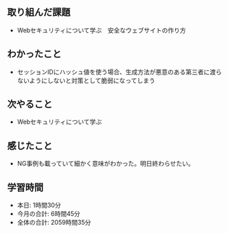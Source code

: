 ## 取り組んだ課題
- Webセキュリティについて学ぶ　安全なウェブサイトの作り方
## わかったこと
- セッションIDにハッシュ値を使う場合、生成方法が悪意のある第三者に渡らないようにしないと対策として脆弱になってしまう
## 次やること
- Webセキュリティについて学ぶ
## 感じたこと
- NG事例も載っていて細かく意味がわかった。明日終わらせたい。
## 学習時間
- 本日: 1時間30分
- 今月の合計: 6時間45分
- 全体の合計: 2059時間35分
